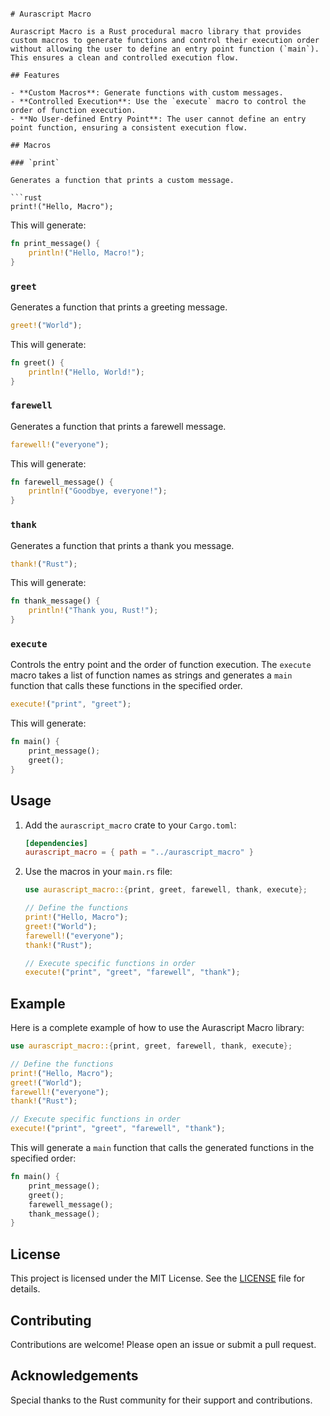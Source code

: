 ```

# Aurascript Macro

Aurascript Macro is a Rust procedural macro library that provides custom macros to generate functions and control their execution order without allowing the user to define an entry point function (`main`). This ensures a clean and controlled execution flow.

## Features

- **Custom Macros**: Generate functions with custom messages.
- **Controlled Execution**: Use the `execute` macro to control the order of function execution.
- **No User-defined Entry Point**: The user cannot define an entry point function, ensuring a consistent execution flow.

## Macros

### `print`

Generates a function that prints a custom message.

```rust
print!("Hello, Macro");
```
This will generate:

```rust
fn print_message() {
    println!("Hello, Macro!");
}
```

### `greet`

Generates a function that prints a greeting message.

```rust
greet!("World");
```

This will generate:

```rust
fn greet() {
    println!("Hello, World!");
}
```

### `farewell`

Generates a function that prints a farewell message.

```rust
farewell!("everyone");
```

This will generate:

```rust
fn farewell_message() {
    println!("Goodbye, everyone!");
}
```

### `thank`

Generates a function that prints a thank you message.

```rust
thank!("Rust");
```

This will generate:

```rust
fn thank_message() {
    println!("Thank you, Rust!");
}
```

### `execute`

Controls the entry point and the order of function execution. The `execute` macro takes a list of function names as strings and generates a `main` function that calls these functions in the specified order.

```rust
execute!("print", "greet");
```

This will generate:

```rust
fn main() {
    print_message();
    greet();
}
```

## Usage

1. Add the `aurascript_macro` crate to your `Cargo.toml`:

    ```toml
    [dependencies]
    aurascript_macro = { path = "../aurascript_macro" }
    ```

2. Use the macros in your `main.rs` file:

    ```rust
    use aurascript_macro::{print, greet, farewell, thank, execute};

    // Define the functions
    print!("Hello, Macro");
    greet!("World");
    farewell!("everyone");
    thank!("Rust");

    // Execute specific functions in order
    execute!("print", "greet", "farewell", "thank");
    ```

## Example

Here is a complete example of how to use the Aurascript Macro library:

```rust
use aurascript_macro::{print, greet, farewell, thank, execute};

// Define the functions
print!("Hello, Macro");
greet!("World");
farewell!("everyone");
thank!("Rust");

// Execute specific functions in order
execute!("print", "greet", "farewell", "thank");
```

This will generate a `main` function that calls the generated functions in the specified order:

```rust
fn main() {
    print_message();
    greet();
    farewell_message();
    thank_message();
}
```

## License

This project is licensed under the MIT License. See the [LICENSE](LICENSE) file for details.

## Contributing

Contributions are welcome! Please open an issue or submit a pull request.

## Acknowledgements

Special thanks to the Rust community for their support and contributions.